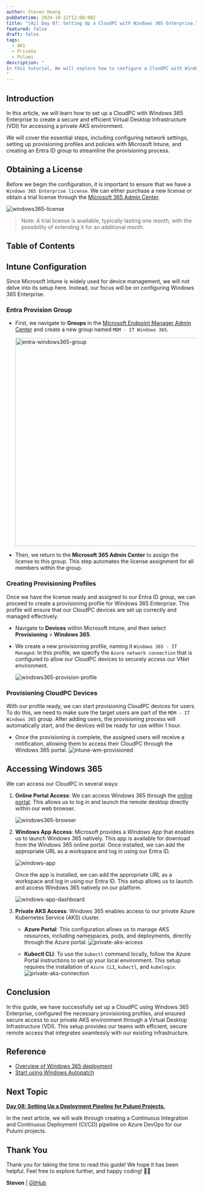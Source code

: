 ```yaml
---
author: Steven Hoang
pubDatetime: 2024-10-12T12:00:00Z
title: "[Az] Day 07: Setting Up a CloudPC with Windows 365 Enterprise."
featured: false
draft: false
tags:
  - AKS
  - Private
  - Pulumi
description: "
In this tutorial, We will explore how to configure a CloudPC with Windows 365 Enterprise to establish a secure and efficient Virtual Desktop Infrastructure (VDI) for accessing a private AKS environment.
"
---
```


## Introduction

In this article, we will learn how to set up a CloudPC with Windows 365 Enterprise to create a secure and efficient Virtual Desktop Infrastructure (VDI) for accessing a private AKS environment.

We will cover the essential steps, including configuring network settings, setting up provisioning profiles and policies with Microsoft Intune, and creating an Entra ID group to streamline the provisioning process.

## Obtaining a License

Before we begin the configuration, it is important to ensure that we have a `Windows 365 Enterprise license`. We can either purchase a new license or obtain a trial license through the [Microsoft 365 Admin Center](https://admin.microsoft.com).

![windows365-license](/assets/az-07-pulumi-setup-cloudPC-windows365-enterprise/windows365-license.png)

> Note: A trial license is available, typically lasting one month, with the possibility of extending it for an additional month.

## Table of Contents

## Intune Configuration

Since Microsoft Intune is widely used for device management, we will not delve into its setup here. Instead, our focus will be on configuring Windows 365 Enterprise.

### Entra Provision Group

- First, we navigate to **Groups** in the [Microsoft Endpoint Manager Admin Center](https://intune.microsoft.com/#home) and create a new group named `MDM - IT Windows 365`.

  <img alt="entra-windows365-group" src="/assets/az-07-pulumi-setup-cloudPC-windows365-enterprise/entra-windows365-group.png" width="550px">

- Then, we return to the **Microsoft 365 Admin Center** to assign the license to this group. This step automates the license assignment for all members within the group.

### Creating Provisioning Profiles

Once we have the license ready and assigned to our Entra ID group, we can proceed to create a provisioning profile for Windows 365 Enterprise. This profile will ensure that our CloudPC devices are set up correctly and managed effectively.

- Navigate to **Devices** within Microsoft Intune, and then select **Provisioning** > **Windows 365**.

- We create a new provisioning profile, naming it `Windows 365 - IT Managed`. In this profile, we specify the `Azure network connection` that is configured to allow our CloudPC devices to securely access our VNet environment.

  ![windows365-provision-profile](/assets/az-07-pulumi-setup-cloudPC-windows365-enterprise/intune-windows365-policy-01.png)

### Provisioning CloudPC Devices

With our profile ready, we can start provisioning CloudPC devices for users. To do this, we need to make sure the target users are part of the `MDM - IT Windows 365` group. After adding users, the provisioning process will automatically start, and the devices will be ready for use within 1 hour.

- Once the provisioning is complete, the assigned users will receive a notification, allowing them to access their CloudPC through the Windows 365 portal.
  ![intune-wm-provisioned](/assets/az-07-pulumi-setup-cloudPC-windows365-enterprise/intune-wm-provisioned.png)

## Accessing Windows 365

We can access our CloudPC in several ways:

1. **Online Portal Access**: We can access Windows 365 through the [online portal](https://windows365.microsoft.com). This allows us to log in and launch the remote desktop directly within our web browser.

   ![windows365-browser](/assets/az-07-pulumi-setup-cloudPC-windows365-enterprise/windows365-browser.png)

2. **Windows App Access**: Microsoft provides a _Windows App_ that enables us to launch Windows 365 natively. This app is available for download from the Windows 365 online portal. Once installed, we can add the appropriate URL as a workspace and log in using our Entra ID.

   ![windows-app](/assets/az-07-pulumi-setup-cloudPC-windows365-enterprise/windows365-apps.png)

   Once the app is installed, we can add the appropriate URL as a workspace and log in using our Entra ID. This setup allows us to launch and access Windows 365 natively on our platform.

   ![windows-app-dashboard](/assets/az-07-pulumi-setup-cloudPC-windows365-enterprise/windows-app-dashboard.png)

3. **Private AKS Access**: Windows 365 enables access to our private Azure Kubernetes Service (AKS) cluster. 
   - **Azure Portal**: This configuration allows us to manage AKS resources, including namespaces, pods, and deployments, directly through the Azure portal.
   ![private-aks-access](/assets/az-07-pulumi-setup-cloudPC-windows365-enterprise/azure-portal-private-aks.png)

   - **Kubectl CLI**: To use the `kubectl` command locally, follow the Azure Portal instructions to set up your local environment. This setup requires the installation of `Azure CLI`, `kubectl`, and `kubelogin`.
    ![private-aks-connection](/assets/az-07-pulumi-setup-cloudPC-windows365-enterprise/private-aks-connect.png)
    
## Conclusion

In this guide, we have successfully set up a CloudPC using Windows 365 Enterprise, configured the necessary provisioning profiles, and ensured secure access to our private AKS environment through a Virtual Desktop Infrastructure (VDI). This setup provides our teams with efficient, secure remote access that integrates seamlessly with our existing infrastructure.

## Reference

- [Overview of Windows 365 deployment](https://learn.microsoft.com/en-us/windows-365/enterprise/deployment-overview)
- [Start using Windows Autopatch](https://learn.microsoft.com/en-us/windows/deployment/windows-autopatch/prepare/windows-autopatch-feature-activation)

## Next Topic

**[Day 08: Setting Up a Deployment Pipeline for Pulumi Projects.](/posts/az-08-pulumi-setup-deploy-cicd-pipeline)**

In the next article, we will walk through creating a Continuous Integration and Continuous Deployment (CI/CD) pipeline on Azure DevOps for our Pulumi projects.

## Thank You

Thank you for taking the time to read this guide! We hope it has been helpful. Feel free to explore further, and happy coding! 🌟✨

**Steven** | _[GitHub](https://github.com/baoduy)_
